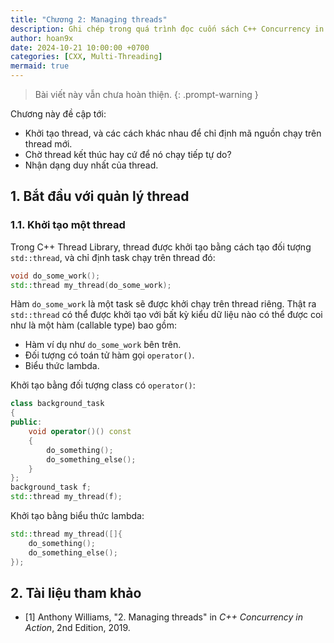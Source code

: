 ```yaml
---
title: "Chương 2: Managing threads"
description: Ghi chép trong quá trình đọc cuốn sách C++ Concurrency in Action của Anthony Williams
author: hoan9x
date: 2024-10-21 10:00:00 +0700
categories: [CXX, Multi-Threading]
mermaid: true
---
```


> Bài viết này vẫn chưa hoàn thiện.
{: .prompt-warning }

Chương này đề cập tới:
- Khởi tạo thread, và các cách khác nhau để chỉ định mã nguồn chạy trên thread mới.
- Chờ thread kết thúc hay cứ để nó chạy tiếp tự do?
- Nhận dạng duy nhất của thread.

## 1. Bắt đầu với quản lý thread

### 1.1. Khởi tạo một thread

Trong C++ Thread Library, thread được khởi tạo bằng cách tạo đối tượng `std::thread`, và chỉ định task chạy trên thread đó:

```cpp
void do_some_work();
std::thread my_thread(do_some_work);
```

Hàm `do_some_work` là một task sẽ được khởi chạy trên thread riêng. Thật ra `std::thread` có thể được khởi tạo với bất kỳ kiểu dữ liệu nào có thể được coi như là một hàm (callable type) bao gồm:
- Hàm ví dụ như `do_some_work` bên trên.
- Đối tượng có toán tử hàm gọi `operator()`.
- Biểu thức lambda.

Khởi tạo bằng đối tượng class có `operator()`:
```cpp
class background_task
{
public:
    void operator()() const
    {
        do_something();
        do_something_else();
    }
};
background_task f;
std::thread my_thread(f);
```

Khởi tạo bằng biểu thức lambda:
```cpp
std::thread my_thread([]{
    do_something();
    do_something_else();
});
```

## 2. Tài liệu tham khảo

- [1] Anthony Williams, "2. Managing threads" in *C++ Concurrency in Action*, 2nd Edition, 2019.
